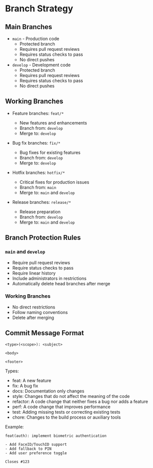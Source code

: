 # Branch Strategy

## Main Branches

- `main` - Production code
  - Protected branch
  - Requires pull request reviews
  - Requires status checks to pass
  - No direct pushes
- `develop` - Development code
  - Protected branch
  - Requires pull request reviews
  - Requires status checks to pass
  - No direct pushes

## Working Branches

- Feature branches: `feat/*`
  - New features and enhancements
  - Branch from: `develop`
  - Merge to: `develop`

- Bug fix branches: `fix/*`
  - Bug fixes for existing features
  - Branch from: `develop`
  - Merge to: `develop`

- Hotfix branches: `hotfix/*`
  - Critical fixes for production issues
  - Branch from: `main`
  - Merge to: `main` and `develop`

- Release branches: `release/*`
  - Release preparation
  - Branch from: `develop`
  - Merge to: `main` and `develop`

## Branch Protection Rules

### `main` and `develop`

- Require pull request reviews
- Require status checks to pass
- Require linear history
- Include administrators in restrictions
- Automatically delete head branches after merge

### Working Branches

- No direct restrictions
- Follow naming conventions
- Delete after merging

## Commit Message Format

```
<type>(<scope>): <subject>

<body>

<footer>
```

Types:

- feat: A new feature
- fix: A bug fix
- docs: Documentation only changes
- style: Changes that do not affect the meaning of the code
- refactor: A code change that neither fixes a bug nor adds a feature
- perf: A code change that improves performance
- test: Adding missing tests or correcting existing tests
- chore: Changes to the build process or auxiliary tools

Example:

```
feat(auth): implement biometric authentication

- Add FaceID/TouchID support
- Add fallback to PIN
- Add user preference toggle

Closes #123
```
